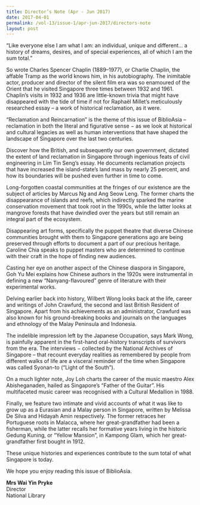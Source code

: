 ```yaml
---
title: Director’s Note (Apr - Jun 2017)
date: 2017-04-01
permalink: /vol-13/issue-1/apr-jun-2017/directors-note
layout: post
---
```

“Like everyone else I am what I am: an individual, unique and different… a history of dreams, desires, and of special experiences, all of which I am the sum total.”

So wrote Charles Spencer Chaplin (1889–1977), or Charlie Chaplin, the affable Tramp as the world knows him, in his autobiography. The inimitable actor, producer and director of the silent film era was so enamoured of the Orient that he visited Singapore three times between 1932 and 1961. Chaplin’s visits in 1932 and 1936 are little-known trivia that might have disappeared with the tide of time if not for Raphaël Millet’s meticulously researched essay – a work of historical reclamation, as it were.

“Reclamation and Reincarnation” is the theme of this issue of BiblioAsia – reclamation in both the literal and figurative sense − as we look at historical and cultural legacies as well as human interventions that have shaped the landscape of Singapore over the last two centuries.

Discover how the British, and subsequently our own government, dictated the extent of land reclamation in Singapore through ingenious feats of civil engineering in Lim Tin Seng’s essay. He documents reclamation projects that have increased the island-state’s land mass by nearly 25 percent, and how its boundaries will be pushed even further in time to come.

Long-forgotten coastal communities at the fringes of our existence are the subject of articles by Marcus Ng and Ang Seow Leng. The former charts the disappearance of islands and reefs, which indirectly sparked the marine conservation movement that took root in the 1990s, while the latter looks at mangrove forests that have dwindled over the years but still remain an integral part of the ecosystem.

Disappearing art forms, specifically the puppet theatre that diverse Chinese communities brought with them to Singapore generations ago are being preserved through efforts to document a part of our precious heritage. Caroline Chia speaks to puppet masters who are determined to continue with their craft in the hope of finding new audiences.

Casting her eye on another aspect of the Chinese diaspora in Singapore, Goh Yu Mei explains how Chinese authors in the 1920s were instrumental in defining a new “Nanyang-flavoured” genre of literature with their experimental works.

Delving earlier back into history, Wilbert Wong looks back at the life, career and writings of John Crawfurd, the second and last British Resident of Singapore. Apart from his achievements as an administrator, Crawfurd was also known for his ground-breaking books and journals on the languages and ethnology of the Malay Peninsula and Indonesia.

The indelible impression left by the Japanese Occupation, says Mark Wong, is painfully apparent in the first-hand oral-history transcripts of survivors from the era. The interviews − collected by the National Archives of Singapore – that recount everyday realities as remembered by people from different walks of life are a visceral reminder of the time when Singapore was called Syonan-to (“Light of the South”).

On a much lighter note, Joy Loh charts the career of the music maestro Alex Abisheganaden, hailed as Singapore’s “Father of the Guitar”. His multifaceted music career was recognised with a Cultural Medallion in 1988.

Finally, we feature two intimate and vivid accounts of what it was like to grow up as a Eurasian and a Malay person in Singapore, written by Melissa De Silva and Hidayah Amin respectively. The former retraces her Portuguese roots in Malacca, where her great-grandfather had been a fisherman, while the latter recalls her formative years living in the historic Gedung Kuning, or “Yellow Mansion”, in Kampong Glam, which her great-grandfather first bought in 1912.

These unique histories and experiences contribute to the sum total of what Singapore is today.

We hope you enjoy reading this issue of BiblioAsia.

<b>Mrs Wai Yin Pryke</b><br>
Director<br>
National Library